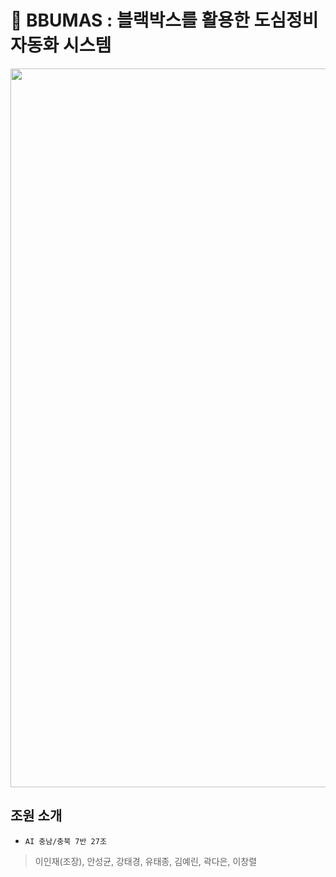 
# 🎥 BBUMAS : 블랙박스를 활용한 도심정비 자동화 시스템
<img src="https://github.com/AIVLE-School-Third-Big-Project/Auto_City/assets/65906789/815504fc-cb79-44f7-8eed-451301406764" width="850" height="1150">
<br>

## 조원 소개
- `AI 충남/충북 7반 27조`
> 이인재(조장), 안성균, 강태경, 유태종, 김예린, 곽다은, 이창렬


